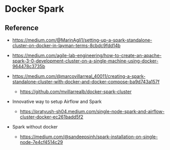 
# Docker Spark






## Reference
- https://medium.com/@MarinAgli1/setting-up-a-spark-standalone-cluster-on-docker-in-layman-terms-8cbdc9fdd14b
- https://medium.com/agile-lab-engineering/how-to-create-an-apache-spark-3-0-development-cluster-on-a-single-machine-using-docker-964478c3735b

- https://medium.com/@marcovillarreal_40011/creating-a-spark-standalone-cluster-with-docker-and-docker-compose-ba9d743a157f
  - https://github.com/mvillarrealb/docker-spark-cluster

- Innovative way to setup Airflow and Spark
  - https://pratyush-sh04.medium.com/single-node-spark-and-airflow-cluster-docker-ec261badd5f2

- Spark without docker
  - https://medium.com/@sandeepsinh/spark-installation-on-single-node-7e4cf4514c29